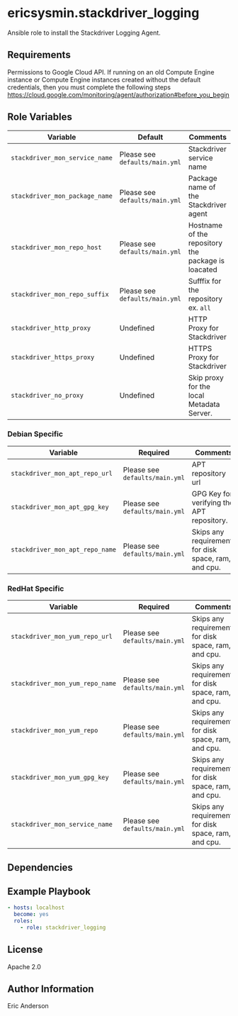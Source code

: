 # ericsysmin.stackdriver_logging

Ansible role to install the Stackdriver Logging Agent.

## Requirements

Permissions to Google Cloud API. If running on an old Compute Engine instance or
Compute Engine instances created without the default credentials, then you must
complete the following steps
<https://cloud.google.com/monitoring/agent/authorization#before_you_begin>

## Role Variables

| Variable                       | Default                        | Comments                                           |
| ------------------------------ | ------------------------------ | -------------------------------------------------- |
| `stackdriver_mon_service_name` | Please see `defaults/main.yml` | Stackdriver service name                           |
| `stackdriver_mon_package_name` | Please see `defaults/main.yml` | Package name of the Stackdriver agent              |
| `stackdriver_mon_repo_host`    | Please see `defaults/main.yml` | Hostname of the repository the package is loacated |
| `stackdriver_mon_repo_suffix`  | Please see `defaults/main.yml` | Sufffix for the repository ex. `all`               |
| `stackdriver_http_proxy`       | Undefined                      | HTTP Proxy for Stackdriver                         |
| `stackdriver_https_proxy`      | Undefined                      | HTTPS Proxy for Stackdriver                        |
| `stackdriver_no_proxy`         | Undefined                      | Skip proxy for the local Metadata Server.          |

### Debian Specific

| Variable                        | Required                       | Comments                                             |
| ------------------------------- | ------------------------------ | ---------------------------------------------------- |
| `stackdriver_mon_apt_repo_url`  | Please see `defaults/main.yml` | APT repository url                                   |
| `stackdriver_mon_apt_gpg_key`   | Please see `defaults/main.yml` | GPG Key for verifying the APT repository.            |
| `stackdriver_mon_apt_repo_name` | Please see `defaults/main.yml` | Skips any requirements for disk space, ram, and cpu. |

### RedHat Specific

| Variable                        | Required                       | Comments                                             |
| ------------------------------- | ------------------------------ | ---------------------------------------------------- |
| `stackdriver_mon_yum_repo_url`  | Please see `defaults/main.yml` | Skips any requirements for disk space, ram, and cpu. |
| `stackdriver_mon_yum_repo_name` | Please see `defaults/main.yml` | Skips any requirements for disk space, ram, and cpu. |
| `stackdriver_mon_yum_repo`      | Please see `defaults/main.yml` | Skips any requirements for disk space, ram, and cpu. |
| `stackdriver_mon_yum_gpg_key`   | Please see `defaults/main.yml` | Skips any requirements for disk space, ram, and cpu. |
| `stackdriver_mon_service_name`  | Please see `defaults/main.yml` | Skips any requirements for disk space, ram, and cpu. |

## Dependencies

## Example Playbook

```yaml
- hosts: localhost
  become: yes
  roles:
    - role: stackdriver_logging
```

## License

Apache 2.0

## Author Information

Eric Anderson
